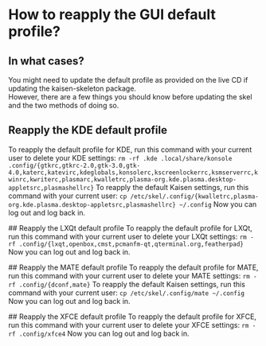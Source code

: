 # How to reapply the GUI default profile?

## In what cases?
You might need to update the default profile as provided on the live CD if updating the kaisen-skeleton package.  
However, there are a few things you should know before updating the skel and the two methods of doing so.

## Reapply the KDE default profile
To reapply the default profile for KDE, run this command with your current user to delete your KDE settings:
```rm -rf .kde .local/share/konsole .config/{gtkrc,gtkrc-2.0,gtk-3.0,gtk-4.0,katerc,katevirc,kdeglobals,konsolerc,kscreenlockerrc,ksmserverrc,kwinrc,kwriterc,plasmarc,kwalletrc,plasma-org.kde.plasma.desktop-appletsrc,plasmashellrc}```
To reapply the default Kaisen settings, run this command with your current user:
```cp /etc/skel/.config/{kwalletrc,plasma-org.kde.plasma.desktop-appletsrc,plasmashellrc} ~/.config```
Now you can log out and log back in.

## Reapply the LXQt default profile
To reapply the default profile for LXQt, run this command with your current user to delete your LXQt settings:
```rm -rf .config/{lxqt,openbox,cmst,pcmanfm-qt,qterminal.org,featherpad}```
Now you can log out and log back in.

## Reapply the MATE default profile
To reapply the default profile for MATE, run this command with your current user to delete your MATE settings:
```rm -rf .config/{dconf,mate}```
To reapply the default Kaisen settings, run this command with your current user:
```cp /etc/skel/.config/mate ~/.config```
Now you can log out and log back in.

## Reapply the XFCE default profile
To reapply the default profile for XFCE, run this command with your current user to delete your XFCE settings:
```rm -rf .config/xfce4```
Now you can log out and log back in.